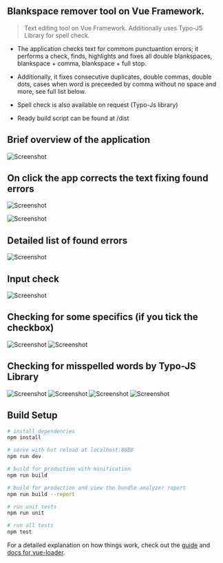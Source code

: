 ## Blankspace remover tool on Vue Framework.

> Text editing tool on Vue Framework. Additionally uses Typo-JS Library for spell check.

- <p> The application checks text for commom punctuantion errors; it performs a check, finds, highlights and fixes all double blankspaces, blankspace + comma, blankspace + full stop. </p>
- <p> Additionally, it fixes consecutive duplicates, double commas, double dots, cases when word is preceeded by comma without no space and more, see full list below.</p>
- <p> Spell check is also available on request (Typo-Js library)</p>
- <p> Ready build script can be found at /dist </p>

## Brief overview of the application

![Screenshot](screenshots/1.png)

## On click the app corrects the text fixing found errors

![Screenshot](screenshots/2.png)

![Screenshot](screenshots/3.png)

## Detailed list of found errors

![Screenshot](screenshots/4.png)

## Input check

![Screenshot](screenshots/5.png)

## Checking for some specifics (if you tick the checkbox)

![Screenshot](screenshots/6.png)
![Screenshot](screenshots/7.png)

## Checking for misspelled words by Typo-JS Library
![Screenshot](screenshots/8.png)
![Screenshot](screenshots/9.png)
![Screenshot](screenshots/10.png)
![Screenshot](screenshots/11.png)

## Build Setup

``` bash
# install dependencies
npm install

# serve with hot reload at localhost:8080
npm run dev

# build for production with minification
npm run build

# build for production and view the bundle analyzer report
npm run build --report

# run unit tests
npm run unit

# run all tests
npm test
```

For a detailed explanation on how things work, check out the [guide](http://vuejs-templates.github.io/webpack/) and [docs for vue-loader](http://vuejs.github.io/vue-loader).
